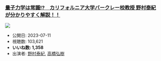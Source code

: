 ### [量子力学は常識!?　カリフォルニア大学バークレー校教授 野村泰紀が分かりやすく解説！！](https://www.youtube.com/watch?v=trSPzQTnot4)
[![](https://img.youtube.com/vi/trSPzQTnot4/sddefault.jpg)](https://www.youtube.com/watch?v=trSPzQTnot4)
-   公開日: 2023-07-11
-   視聴数: 103,621
-   **いいね数: 1,358**
-   出演者: [野村泰紀](/rehacq_fan/people/野村泰紀 "wikilink"), [高橋弘樹](/rehacq_fan/people/高橋弘樹 "wikilink")

